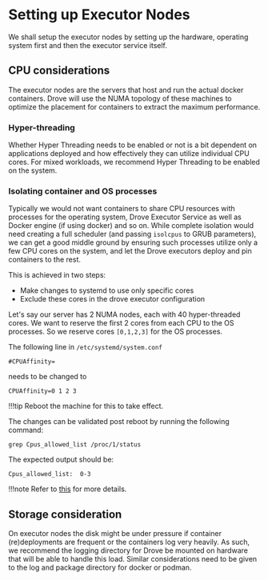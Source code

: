 # Setting up Executor Nodes

We shall setup the executor nodes by setting up the hardware, operating system first and then the executor service itself.

## CPU considerations

The executor nodes are the servers that host and run the actual docker containers. Drove will use the NUMA topology of these machines to optimize the placement for containers to extract the maximum performance.

### Hyper-threading
Whether Hyper Threading needs to be enabled or not is a bit dependent on applications deployed and how effectively they can utilize individual CPU cores. For mixed workloads, we recommend Hyper Threading to be enabled on the system.

### Isolating container and OS processes
Typically we would not want containers to share CPU resources with processes for the operating system, Drove Executor Service as well as Docker engine (if using docker) and so on. While complete isolation would need creating a full scheduler (and passing `isolcpus` to GRUB parameters), we can get a good middle ground by ensuring such processes utilize only a few CPU cores on the system, and let the Drove executors deploy and pin containers to the rest.

This is achieved in two steps:

- Make changes to systemd to use only specific cores
- Exclude these cores in the drove executor configuration

Let's say our server has 2 NUMA nodes, each with 40 hyper-threaded cores. We want to reserve the first 2 cores from each CPU to the OS processes. So we reserve cores `[0,1,2,3]` for the OS processes.

The following line in `/etc/systemd/system.conf`

```property
#CPUAffinity=
```

needs to be changed to

```property
CPUAffinity=0 1 2 3
```

!!!tip
    Reboot the machine for this to take effect.

The changes can be validated post reboot by running the following command:

```shell
grep Cpus_allowed_list /proc/1/status
```

The expected output should be:
```text
Cpus_allowed_list:	0-3
```
!!!note
    Refer to [this](https://access.redhat.com/solutions/2884991) for more details.

<!-- Once this is done, we can configure Drove executor YAML to skip these cores during container allocation by adding the following:

```yaml
resources:
  ...
  osCores: [ 0, 1, 2, 3 ]
  ...
```

!!!tip
    Restart the executor service for this to take effect.

    ```shell
    systemctl restart drove-executor
    ``` -->

## Storage consideration
On executor nodes the disk might be under pressure if container (re)deployments are frequent or the containers log very heavily. As such, we recommend the logging directory for Drove be mounted on hardware that will be able to handle this load. Similar considerations need to be given to the log and package directory for docker or podman.